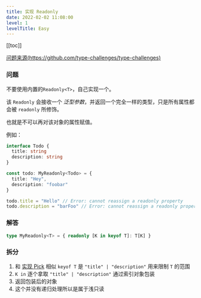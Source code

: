 ```yaml
---
title: 实现 Readonly
date: 2022-02-02 11:08:00
level: 1
levelTitle: Easy
---
```


[[toc]]

[问题来源(https://github.com/type-challenges/type-challenges)](https://github.com/type-challenges/type-challenges/blob/master/questions/7-easy-readonly/README.zh-CN.md)

### 问题

不要使用内置的`Readonly<T>`，自己实现一个。

该 `Readonly` 会接收一个 _泛型参数_，并返回一个完全一样的类型，只是所有属性都会被 `readonly` 所修饰。

也就是不可以再对该对象的属性赋值。

例如：

```ts
interface Todo {
  title: string
  description: string
}

const todo: MyReadonly<Todo> = {
  title: "Hey",
  description: "foobar"
}

todo.title = "Hello" // Error: cannot reassign a readonly property
todo.description = "barFoo" // Error: cannot reassign a readonly property
```

### 解答

```typescript
type MyReadonly<T> = { readonly [K in keyof T]: T[K] }
```

### 拆分

1. 和 [实现 Pick](/projects/challenges/typescript/easy-1) 相似 `keyof T` 是 `"title" | "description"` 用来限制 `T` 的范围
2. `K in` 逐个拿取 `"title" | "description"` 通过索引对象包装
3. 返回包装后的对象
4. 这个并没有递归处理所以是属于浅只读
